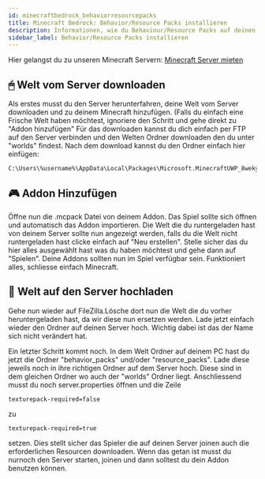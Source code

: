 ```yaml
---
id: minecraftbedrock_behaviorresourcepacks
title: Minecraft Bedrock: Behavior/Resource Packs installieren
description: Informationen, wie du Behaviour/Resource Packs auf deinen Minecraft Bedrock Server von ZAP-Hosting installieren kannst - ZAP-Hosting.com Dokumentationen
sidebar_label: Behavior/Resource Packs installieren
---
```


Hier gelangst du zu unseren Minecraft Servern: [Minecraft Server mieten](https://zap-hosting.com/de/minecraft-server-mieten/)

## 🖱 Welt vom Server downloaden

Als erstes musst du den Server herunterfahren, deine Welt vom Server downloaden und zu deinem Minecraft hinzufügen.
(Falls du einfach eine Frische Welt haben möchtest, ignoriere den Schritt und gehe direkt zu "Addon hinzufügen"
Für das downloaden kannst du dich einfach per FTP auf den Server verbinden und den Welten Ordner downloaden den du unter "worlds" findest.
Nach dem download kannst du den Ordner einfach hier einfügen:

```
C:\Users\%username%\AppData\Local\Packages\Microsoft.MinecraftUWP_8wekyb3d8bbwe\LocalState\games\com.mojang\minecraftWorlds
```

## 🎮 Addon Hinzufügen
Öffne nun die .mcpack Datei von deinem Addon. Das Spiel sollte sich öffnen und automatisch das Addon importieren. Die Welt die du runtergeladen hast von deinem Server sollte nun angezeigt werden, falls du die Welt nicht runtergeladen hast clicke einfach auf "Neu erstellen". Stelle sicher das du hier alles ausgewählt hast was du haben möchtest und gehe dann auf "Spielen". Deine Addons sollten nun im Spiel verfügbar sein. Funktioniert alles, schliesse einfach Minecraft.

## 📀 Welt auf den Server hochladen

Gehe nun wieder auf FileZilla.Lösche dort nun die Welt die du vorher heruntergeladen hast, da wir diese nun ersetzen werden. Lade jetzt einfach wieder den Ordner auf deinen Server hoch. Wichtig dabei ist das der Name sich nicht verändert hat.

Ein letzter Schritt kommt noch. In dem Welt Ordner auf deinem PC hast du jetzt die Ordner "behavior_packs" und/oder "resource_packs". Lade diese jeweils noch in ihre richtigen Ordner auf dem Server hoch. Diese sind in dem gleichen Ordner wo auch der "worlds" Ordner liegt. Anschliessend musst du noch server.properties öffnen und die Zeile

```
texturepack-required=false
```

zu

```
texturepack-required=true
```

setzen. Dies stellt sicher das Spieler die auf deinen Server joinen auch die erforderlichen Resourcen downloaden. Wenn das getan ist musst du nurnoch den Server starten, joinen und dann solltest du dein Addon benutzen können.
